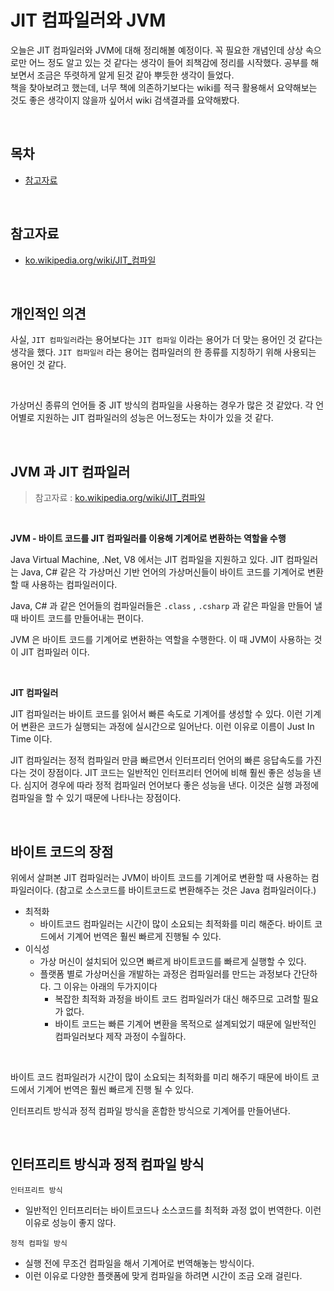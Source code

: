 # JIT 컴파일러와 JVM

오늘은 JIT 컴파일러와 JVM에 대해 정리해볼 예정이다. 꼭 필요한 개념인데 상상 속으로만 어느 정도 알고 있는 것 같다는 생각이 들어 죄책감에 정리를 시작했다. 공부를 해보면서 조금은 뚜렷하게 알게 된것 같아 뿌듯한 생각이 들었다. <br>책을 찾아보려고 했는데, 너무 책에 의존하기보다는 wiki를 적극 활용해서 요약해보는 것도 좋은 생각이지 않을까 싶어서 wiki 검색결과를 요약해봤다.<br>

<br>

## 목차

- [참고자료](#참고자료)<br>

<br>

## 참고자료

- [ko.wikipedia.org/wiki/JIT_컴파일](https://ko.wikipedia.org/wiki/JIT_컴파일)<br>

<br>

## 개인적인 의견

사실, `JIT 컴파일러`라는 용어보다는 `JIT 컴파일` 이라는 용어가 더 맞는 용어인 것 같다는 생각을 했다. `JIT 컴파일러` 라는 용어는 컴파일러의 한 종류를 지칭하기 위해 사용되는 용어인 것 같다. <br>

<br>

가상머신 종류의 언어들 중 JIT 방식의 컴파일을 사용하는 경우가 많은 것 같았다. 각 언어별로 지원하는 JIT 컴파일러의 성능은 어느정도는 차이가 있을 것 같다.<br>

<br>

## JVM 과 JIT 컴파일러

> 참고자료 : [ko.wikipedia.org/wiki/JIT_컴파일](https://ko.wikipedia.org/wiki/JIT_컴파일)<br>

<br>

**JVM - 바이트 코드를 JIT 컴파일러를 이용해 기계어로 변환하는 역할을 수행**<br>

Java Virtual Machine, .Net, V8 에서는 JIT 컴파일을 지원하고 있다. JIT 컴파일러는 Java, C# 같은 각 가상머신 기반 언어의 가상머신들이 바이트 코드를 기계어로 변환할 때 사용하는 컴파일러이다.<br>

Java, C# 과 같은 언어들의 컴파일러들은 `.class` , `.csharp` 과 같은 파일을 만들어 낼 때 바이트 코드를 만들어내는 편이다. <br>

JVM 은 바이트 코드를 기계어로 변환하는 역할을 수행한다. 이 때 JVM이 사용하는 것이 JIT 컴파일러 이다.<br>

<br>

**JIT 컴파일러**<br>

JIT 컴파일러는 바이트 코드를 읽어서 빠른 속도로 기계어를 생성할 수 있다. 이런 기계어 변환은 코드가 실행되는 과정에 실시간으로 일어난다. 이런 이유로 이름이 Just In Time 이다. <br>

JIT 컴파일러는 정적 컴파일러 만큼 빠르면서 인터프리터 언어의 빠른 응답속도를 가진다는 것이 장점이다. JIT 코드는 일반적인 인터프리터 언어에 비해 훨씬 좋은 성능을 낸다. 심지어 경우에 따라 정적 컴파일러 언어보다 좋은 성능을 낸다. 이것은 실행 과정에 컴파일을 할 수 있기 때문에 나타나는 장점이다.<br>

<br>

## 바이트 코드의 장점

위에서 살펴본 JIT 컴파일러는 JVM이 바이트 코드를 기계어로 변환할 때 사용하는 컴파일러이다. (참고로 소스코드를 바이트코드로 변환해주는 것은 Java 컴파일러이다.) <br>

- 최적화
  - 바이트코드 컴파일러는 시간이 많이 소요되는 최적화를 미리 해준다. 바이트 코드에서 기계어 번역은 훨씬 빠르게 진행될 수 있다. <br>
- 이식성<br>
  - 가상 머신이 설치되어 있으면 빠르게 바이트코드를 빠르게 실행할 수 있다.
  - 플랫폼 별로 가상머신을 개발하는 과정은 컴파일러를 만드는 과정보다 간단하다. 그 이유는 아래의 두가지이다<br>
    - 복잡한 최적화 과정을 바이트 코드 컴파일러가 대신 해주므로 고려할 필요가 없다.<br>
    - 바이트 코드는 빠른 기계어 변환을 목적으로 설계되었기 때문에 일반적인 컴파일러보다 제작 과정이 수월하다.<br>

<br>

바이트 코드 컴파일러가 시간이 많이 소요되는 최적화를 미리 해주기 때문에 바이트 코드에서 기계어 번역은 훨씬 빠르게 진행 될 수 있다.<br>

인터프리트 방식과 정적 컴파일 방식을 혼합한 방식으로 기계어를 만들어낸다.<br>

<br>

## 인터프리트 방식과 정적 컴파일 방식

`인터프리트 방식`<br>

- 일반적인 인터프리터는 바이트코드나 소스코드를 최적화 과정 없이 번역한다. 이런 이유로 성능이 좋지 않다.<br>

`정적 컴파일 방식`<br>

- 실행 전에 무조건 컴파일을 해서 기계어로 번역해놓는 방식이다. 
- 이런 이유로 다양한 플랫폼에 맞게 컴파일을 하려면 시간이 조금 오래 걸린다.










